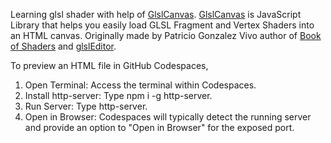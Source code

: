 Learning glsl shader with help of [GlslCanvas](https://github.com/patriciogonzalezvivo/glslCanvas).
[GlslCanvas](https://github.com/patriciogonzalezvivo/glslCanvas) is JavaScript Library that helps you easily load GLSL Fragment and Vertex Shaders into an HTML canvas. Originally made by Patricio Gonzalez Vivo author of [Book of Shaders](http://thebookofshaders.com) and [glslEditor](http://editor.thebookofshaders.com).

To preview an HTML file in GitHub Codespaces,
1. Open Terminal: Access the terminal within Codespaces.
2. Install http-server: Type npm i -g http-server. 
3. Run Server: Type http-server.
4. Open in Browser: Codespaces will typically detect the running server and provide an option to "Open in Browser" for the exposed port.

